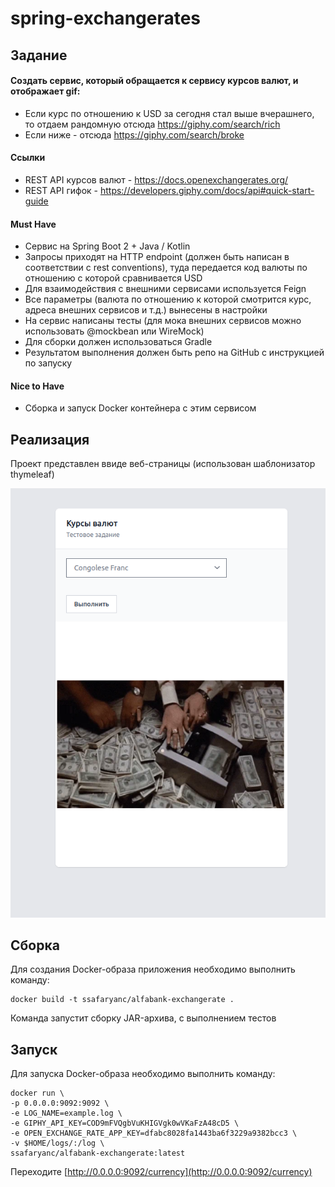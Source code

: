 # spring-exchangerates

## Задание

#### Создать сервис, который обращается к сервису курсов валют, и отображает gif:
* Если курс по отношению к USD за сегодня стал выше вчерашнего, то отдаем рандомную отсюда https://giphy.com/search/rich
* Если ниже - отсюда https://giphy.com/search/broke
#### Ссылки
* REST API курсов валют - https://docs.openexchangerates.org/
* REST API гифок - https://developers.giphy.com/docs/api#quick-start-guide
#### Must Have
* Сервис на Spring Boot 2 + Java / Kotlin
* Запросы приходят на HTTP endpoint (должен быть написан в соответствии с rest conventions), туда передается код валюты по отношению с которой сравнивается USD
* Для взаимодействия с внешними сервисами используется Feign
* Все параметры (валюта по отношению к которой смотрится курс, адреса внешних сервисов и т.д.) вынесены в настройки
* На сервис написаны тесты (для мока внешних сервисов можно использовать @mockbean или WireMock)
* Для сборки должен использоваться Gradle
* Результатом выполнения должен быть репо на GitHub с инструкцией по запуску
#### Nice to Have
* Сборка и запуск Docker контейнера с этим сервисом

## Реализация

Проект представлен ввиде веб-страницы (использован шаблонизатор thymeleaf)

![img.png](img.png)

## Сборка

Для создания Docker-образа приложения необходимо выполнить команду:
````
docker build -t ssafaryanc/alfabank-exchangerate .
````

Команда запустит сборку JAR-архива, с выполнением тестов

## Запуск

Для запуска Docker-образа необходимо выполнить команду:

````
docker run \
-p 0.0.0.0:9092:9092 \
-e LOG_NAME=example.log \
-e GIPHY_API_KEY=COD9mFVQgbVuKHIGVgk0wVKaFzA48cD5 \
-e OPEN_EXCHANGE_RATE_APP_KEY=dfabc8028fa1443ba6f3229a9382bcc3 \
-v $HOME/logs/:/log \
ssafaryanc/alfabank-exchangerate:latest
````

Переходите [http://0.0.0.0:9092/currency](http://0.0.0.0:9092/currency) 